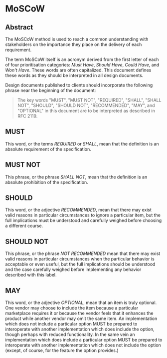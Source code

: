 # MoSCoW

## Abstract

The MoSCoW method is used to reach a common understanding with stakeholders on the importance they
place on the delivery of each requirement.

The term MoSCoW itself is an acronym derived from the first letter of each of four prioritisation
categories: *Must Have*, *Should Have*, *Could Have*, and *Won't Have*. These words are often
capitalized. This document defines these words as they should be interpreted in all design
documents.

Design documents published to clients should incorporate the following phrase near the beginning of
the document:

> The key words "MUST", "MUST NOT", "REQUIRED", "SHALL", "SHALL NOT", "SHOULD", "SHOULD NOT",
> "RECOMMENDED", "MAY", and "OPTIONAL" in this document are to be interpreted as described in RFC
> 2119.

## MUST

This word, or the terms *REQUIRED* or *SHALL*, mean that the definition is an absolute requirement
of the specification.

## MUST NOT

This phrase, or the phrase *SHALL NOT*, mean that the definition is an absolute prohibition of the
specification.

## SHOULD

This word, or the adjective *RECOMMENDED*, mean that there may exist valid reasons in particular
circumstances to ignore a particular item, but the full implications must be understood and
carefully weighed before choosing a different course.

## SHOULD NOT

This phrase, or the phrase *NOT RECOMMENDED* mean that there may exist valid reasons in particular
circumstances when the particular behavior is acceptable or even useful, but the full implications
should be understood and the case carefully weighed before implementing any behavior described with
this label.

## MAY

This word, or the adjective *OPTIONAL*, mean that an item is truly optional. One vendor may choose
to include the item because a particular marketplace requires it or because the vendor feels that it
enhances the product while another vendor may omit the same item. An implementation which does not
include a particular option MUST be prepared to interoperate with another implementation which does
include the option, though perhaps with reduced functionality. In the same vein an implementation
which does include a particular option MUST be prepared to interoperate with another implementation
which does not include the option (except, of course, for the feature the option provides.)

